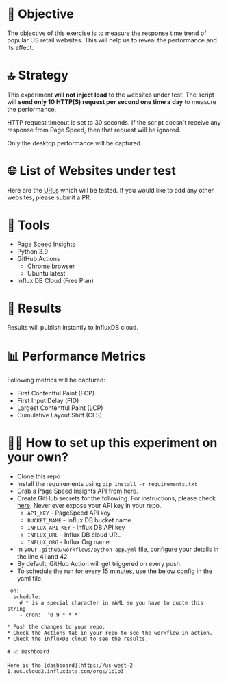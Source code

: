 # 🎯 Objective

The objective of this exercise is to measure the response time trend of popular US retail websites. This will help us to reveal the performance and its effect.  

# 🔝 Strategy

This experiment **will not inject load** to the websites under test. The script will **send only 10 HTTP(S) request per second one time a day** to measure the performance.

HTTP request timeout is set to 30 seconds. If the script doesn't receive any response from Page Speed, then that request will be ignored. 

Only the desktop performance will be captured.

# 🌐 List of Websites under test

Here are the [URLs](urls_bf.yaml) which will be tested. If you would like to add any other websites, please submit a PR.

# 🔧 Tools

- [Page Speed Insights](https://developers.google.com/speed/docs/insights/v5/about)    
- Python 3.9
- GitHub Actions
    - Chrome browser
    - Ubuntu latest
- Influx DB Cloud (Free Plan)


# 🔢 Results

Results will publish instantly to InfluxDB cloud. 

# 📊 Performance Metrics

Following metrics will be captured:

 - First Contentful Paint (FCP)
 - First Input Delay (FID)
 - Largest Contentful Paint (LCP)
 - Cumulative Layout Shift (CLS)
 
 # 👩‍🍳 How to set up this experiment on your own?
 
 * Clone this repo
 * Install the requirements using `pip install -r requirements.txt`
 * Grab a Page Speed Insights API from [here](https://developers.google.com/speed/docs/insights/v5/get-started).
 * Create GitHub secrets for the following. For instructions, please check [here](https://docs.github.com/en/free-pro-team@latest/actions/reference/encrypted-secrets). Never ever expose your API key in your repo.
   * `API_KEY` - PageSpeed API key
   * `BUCKET_NAME` - Influx DB bucket name
   * `INFLUX_API_KEY` - Influx DB API key
   * `INFLUX_URL` - Influx DB cloud URL
   * `INFLUX_ORG` - Influx Org name
 * In your `.github/workflows/python-app.yml` file, configure your details in the line 41 and 42.
 * By default, GitHub Action will get triggered on every push.
 * To schedule the run for every 15 minutes, use the below config in the yaml file.
```
 on:
  schedule:
    # * is a special character in YAML so you have to quote this string
    - cron:  '0 9 * * *'
```
    * Push the changes to your repo.
    * Check the Actions tab in your repo to see the workflow in action.
    * Check the InfluxDB cloud to see the results.
    
    # 📈 Dashboard
    
    Here is the [dashboard](https://us-west-2-1.aws.cloud2.influxdata.com/orgs/1b1b3
